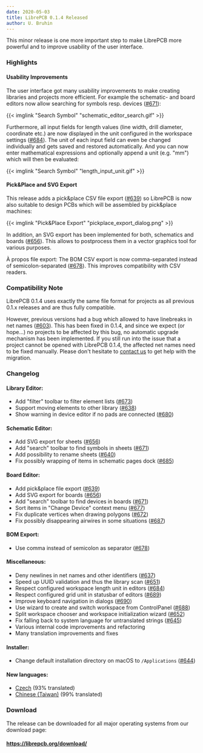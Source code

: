 ```yaml
---
date: 2020-05-03
title: LibrePCB 0.1.4 Released
author: U. Bruhin
---
```


This minor release is one more important step to make LibrePCB more powerful
and to improve usability of the user interface.


### Highlights

#### Usability Improvements

The user interface got many usability improvements to make creating libraries
and projects more efficient. For example the schematic- and board editors now
allow searching for symbols resp. devices
([#671](https://github.com/LibrePCB/LibrePCB/pull/671)):

{{< imglink "Search Symbol" "schematic_editor_search.gif" >}}

Furthermore, all input fields for length values (line width, drill diameter,
coordinate etc.) are now displayed in the unit configured in the workspace
settings ([#684](https://github.com/LibrePCB/LibrePCB/pull/684)). The unit of
each input field can even be changed individually and gets saved and restored
automatically. And you can now enter mathematical expressions and optionally
append a unit (e.g. "mm") which will then be evaluated:

{{< imglink "Search Symbol" "length_input_unit.gif" >}}

#### Pick&Place and SVG Export

This release adds a pick&place CSV file export
([#639](https://github.com/LibrePCB/LibrePCB/pull/639)) so LibrePCB is now
also suitable to design PCBs which will be assembled by pick&place machines:

{{< imglink "Pick&Place Export" "pickplace_export_dialog.png" >}}

In addition, an SVG export has been implemented for both, schematics and
boards ([#656](https://github.com/LibrePCB/LibrePCB/pull/656)). This allows to
postprocess them in a vector graphics tool for various purposes.

À propos file export: The BOM CSV export is now comma-separated instead of
semicolon-separated ([#678](https://github.com/LibrePCB/LibrePCB/pull/678)).
This improves compatibility with CSV readers.


### Compatibility Note

LibrePCB 0.1.4 uses exactly the same file format for projects as all previous
0.1.x releases and are thus fully compatible.

However, previous versions had a bug which allowed to have linebreaks in net
names ([#603](https://github.com/LibrePCB/LibrePCB/issues/603)). This has been
fixed in 0.1.4, and since we expect (or hope…) no projects to be affected by
this bug, no automatic upgrade mechanism has been implemented. If you still
run into the issue that a project cannot be opened with LibrePCB 0.1.4, the
affected net names need to be fixed manually. Please don't hesitate to
[contact us](https://librepcb.org/discuss/) to get help with the migration.


### Changelog

#### Library Editor:
- Add "filter" toolbar to filter element lists
  ([#673](https://github.com/LibrePCB/LibrePCB/pull/673))
- Support moving elements to other library
  ([#638](https://github.com/LibrePCB/LibrePCB/pull/638))
- Show warning in device editor if no pads are connected
  ([#680](https://github.com/LibrePCB/LibrePCB/pull/680))

#### Schematic Editor:
- Add SVG export for sheets
  ([#656](https://github.com/LibrePCB/LibrePCB/pull/656))
- Add "search" toolbar to find symbols in sheets
  ([#671](https://github.com/LibrePCB/LibrePCB/pull/671))
- Add possibility to rename sheets
  ([#640](https://github.com/LibrePCB/LibrePCB/pull/640))
- Fix possibly wrapping of items in schematic pages dock
  ([#685](https://github.com/LibrePCB/LibrePCB/pull/685))

#### Board Editor:
- Add pick&place file export
  ([#639](https://github.com/LibrePCB/LibrePCB/pull/639))
- Add SVG export for boards
  ([#656](https://github.com/LibrePCB/LibrePCB/pull/656))
- Add "search" toolbar to find devices in boards
  ([#671](https://github.com/LibrePCB/LibrePCB/pull/671))
- Sort items in "Change Device" context menu
  ([#677](https://github.com/LibrePCB/LibrePCB/pull/677))
- Fix duplicate vertices when drawing polygons
  ([#672](https://github.com/LibrePCB/LibrePCB/pull/672))
- Fix possibly disappearing airwires in some situations
  ([#687](https://github.com/LibrePCB/LibrePCB/pull/687))

#### BOM Export:
- Use comma instead of semicolon as separator
  ([#678](https://github.com/LibrePCB/LibrePCB/pull/678))

#### Miscellaneous:
- Deny newlines in net names and other identifiers
  ([#637](https://github.com/LibrePCB/LibrePCB/pull/637))
- Speed up UUID validation and thus the library scan
  ([#651](https://github.com/LibrePCB/LibrePCB/pull/651))
- Respect configured workspace length unit in editors
  ([#684](https://github.com/LibrePCB/LibrePCB/pull/684))
- Respect configured grid unit in statusbar of editors
  ([#689](https://github.com/LibrePCB/LibrePCB/pull/689))
- Improve keyboard navigation in dialogs
  ([#690](https://github.com/LibrePCB/LibrePCB/pull/690))
- Use wizard to create and switch workspace from ControlPanel
  ([#688](https://github.com/LibrePCB/LibrePCB/pull/688))
- Split workspace chooser and workspace initialization wizard
  ([#652](https://github.com/LibrePCB/LibrePCB/pull/652))
- Fix falling back to system language for untranslated strings
  ([#645](https://github.com/LibrePCB/LibrePCB/pull/645))
- Various internal code improvements and refactoring
- Many translation improvements and fixes

#### Installer:
- Change default installation directory on macOS to `/Applications`
  ([#644](https://github.com/LibrePCB/LibrePCB/pull/644))

#### New languages:
- [Czech](https://www.transifex.com/librepcb/librepcb-application/language/cz/)
  (93% translated)
- [Chinese (Taiwan)](https://www.transifex.com/librepcb/librepcb-application/language/zh_TW/)
  (99% translated)


### Download

The release can be downloaded for all major operating systems from our download
page:

#### https://librepcb.org/download/
